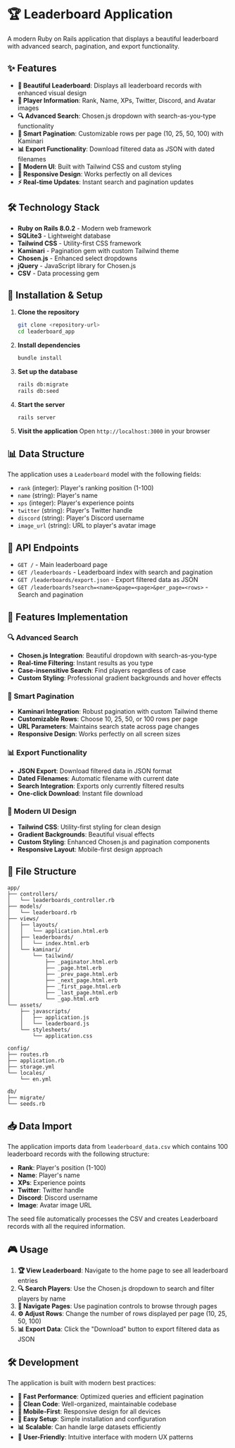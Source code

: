 # 🏆 Leaderboard Application

A modern Ruby on Rails application that displays a beautiful leaderboard with advanced search, pagination, and export functionality.

## ✨ Features

- **🏅 Beautiful Leaderboard**: Displays all leaderboard records with enhanced visual design
- **👤 Player Information**: Rank, Name, XPs, Twitter, Discord, and Avatar images
- **🔍 Advanced Search**: Chosen.js dropdown with search-as-you-type functionality
- **📄 Smart Pagination**: Customizable rows per page (10, 25, 50, 100) with Kaminari
- **📊 Export Functionality**: Download filtered data as JSON with dated filenames
- **🎨 Modern UI**: Built with Tailwind CSS and custom styling
- **📱 Responsive Design**: Works perfectly on all devices
- **⚡ Real-time Updates**: Instant search and pagination updates

## 🛠️ Technology Stack

- **Ruby on Rails 8.0.2** - Modern web framework
- **SQLite3** - Lightweight database
- **Tailwind CSS** - Utility-first CSS framework
- **Kaminari** - Pagination gem with custom Tailwind theme
- **Chosen.js** - Enhanced select dropdowns
- **jQuery** - JavaScript library for Chosen.js
- **CSV** - Data processing gem

## 🚀 Installation & Setup

1. **Clone the repository**

   ```bash
   git clone <repository-url>
   cd leaderboard_app
   ```

2. **Install dependencies**

   ```bash
   bundle install
   ```

3. **Set up the database**

   ```bash
   rails db:migrate
   rails db:seed
   ```

4. **Start the server**

   ```bash
   rails server
   ```

5. **Visit the application**
   Open `http://localhost:3000` in your browser

## 📊 Data Structure

The application uses a `Leaderboard` model with the following fields:

- `rank` (integer): Player's ranking position (1-100)
- `name` (string): Player's name
- `xps` (integer): Player's experience points
- `twitter` (string): Player's Twitter handle
- `discord` (string): Player's Discord username
- `image_url` (string): URL to player's avatar image

## 🔗 API Endpoints

- `GET /` - Main leaderboard page
- `GET /leaderboards` - Leaderboard index with search and pagination
- `GET /leaderboards/export.json` - Export filtered data as JSON
- `GET /leaderboards?search=<name>&page=<page>&per_page=<rows>` - Search and pagination

## 🎯 Features Implementation

### 🔍 Advanced Search

- **Chosen.js Integration**: Beautiful dropdown with search-as-you-type
- **Real-time Filtering**: Instant results as you type
- **Case-insensitive Search**: Find players regardless of case
- **Custom Styling**: Professional gradient backgrounds and hover effects

### 📄 Smart Pagination

- **Kaminari Integration**: Robust pagination with custom Tailwind theme
- **Customizable Rows**: Choose 10, 25, 50, or 100 rows per page
- **URL Parameters**: Maintains search state across page changes
- **Responsive Design**: Works perfectly on all screen sizes

### 📊 Export Functionality

- **JSON Export**: Download filtered data in JSON format
- **Dated Filenames**: Automatic filename with current date
- **Search Integration**: Exports only currently filtered results
- **One-click Download**: Instant file download

### 🎨 Modern UI Design

- **Tailwind CSS**: Utility-first styling for clean design
- **Gradient Backgrounds**: Beautiful visual effects
- **Custom Styling**: Enhanced Chosen.js and pagination components
- **Responsive Layout**: Mobile-first design approach

## 📁 File Structure

```
app/
├── controllers/
│   └── leaderboards_controller.rb
├── models/
│   └── leaderboard.rb
├── views/
│   ├── layouts/
│   │   └── application.html.erb
│   ├── leaderboards/
│   │   └── index.html.erb
│   └── kaminari/
│       └── tailwind/
│           ├── _paginator.html.erb
│           ├── _page.html.erb
│           ├── _prev_page.html.erb
│           ├── _next_page.html.erb
│           ├── _first_page.html.erb
│           ├── _last_page.html.erb
│           └── _gap.html.erb
└── assets/
    ├── javascripts/
    │   ├── application.js
    │   └── leaderboard.js
    └── stylesheets/
        └── application.css

config/
├── routes.rb
├── application.rb
├── storage.yml
└── locales/
    └── en.yml

db/
├── migrate/
└── seeds.rb
```

## 📥 Data Import

The application imports data from `leaderboard_data.csv` which contains 100 leaderboard records with the following structure:

- **Rank**: Player's position (1-100)
- **Name**: Player's name
- **XPs**: Experience points
- **Twitter**: Twitter handle
- **Discord**: Discord username
- **Image**: Avatar image URL

The seed file automatically processes the CSV and creates Leaderboard records with all the required information.

## 🎮 Usage

1. **🏆 View Leaderboard**: Navigate to the home page to see all leaderboard entries
2. **🔍 Search Players**: Use the Chosen.js dropdown to search and filter players by name
3. **📄 Navigate Pages**: Use pagination controls to browse through pages
4. **⚙️ Adjust Rows**: Change the number of rows displayed per page (10, 25, 50, 100)
5. **📊 Export Data**: Click the "Download" button to export filtered data as JSON

## 🛠️ Development

The application is built with modern best practices:

- **🚀 Fast Performance**: Optimized queries and efficient pagination
- **🎨 Clean Code**: Well-organized, maintainable codebase
- **📱 Mobile-First**: Responsive design for all devices
- **🔧 Easy Setup**: Simple installation and configuration
- **📊 Scalable**: Can handle large datasets efficiently
- **🎯 User-Friendly**: Intuitive interface with modern UX patterns
